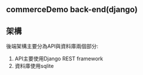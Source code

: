 ## commerceDemo back-end(django)

## 架構
後端架構主要分為API與資料庫兩個部分:

1. API主要使用Django REST framework
2. 資料庫使用sqlite


